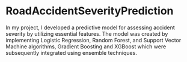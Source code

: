 # RoadAccidentSeverityPrediction
In my project, I developed a predictive model for assessing accident severity by utilizing essential features. The model was created by implementing Logistic Regression, Random Forest, and Support Vector Machine algorithms, Gradient Boosting and XGBoost which were subsequently integrated using ensemble techniques.

